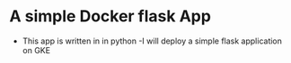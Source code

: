 # A simple Docker flask App
- This app is written in in python
-I will deploy a simple flask application on GKE